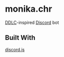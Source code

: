 # monika.chr

[DDLC](https://teamsalvato.itch.io/ddlc)-inspired [Discord](https://discord.com/) bot

## Built With

[discord.js](https://github.com/discordjs/discord.js)

